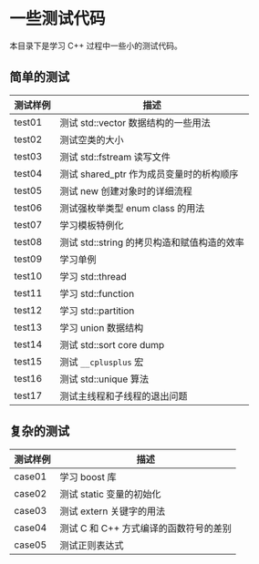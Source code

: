 # 一些测试代码

本目录下是学习 C++ 过程中一些小的测试代码。

## 简单的测试

| 测试样例 | 描述 |
| ---- | ---- |
| test01 | 测试 std::vector 数据结构的一些用法 |
| test02 | 测试空类的大小 |
| test03 | 测试 std::fstream 读写文件 |
| test04 | 测试 shared_ptr 作为成员变量时的析构顺序 |
| test05 | 测试 new 创建对象时的详细流程 |
| test06 | 测试强枚举类型 enum class 的用法 |
| test07 | 学习模板特例化 |
| test08 | 测试 std::string 的拷贝构造和赋值构造的效率 |
| test09 | 学习单例 |
| test10 | 学习 std::thread |
| test11 | 学习 std::function |
| test12 | 学习 std::partition |
| test13 | 学习 union 数据结构 |
| test14 | 测试 std::sort core dump |
| test15 | 测试 `__cplusplus` 宏 |
| test16 | 测试 std::unique 算法 |
| test17 | 测试主线程和子线程的退出问题 |

## 复杂的测试

| 测试样例 | 描述 |
| ---- | ---- |
| case01 | 学习 boost 库 |
| case02 | 测试 static 变量的初始化 |
| case03 | 测试 extern 关键字的用法 |
| case04 | 测试 C 和 C++ 方式编译的函数符号的差别 |
| case05 | 测试正则表达式 |